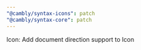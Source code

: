 ```yaml
---
"@cambly/syntax-icons": patch
"@cambly/syntax-core": patch
---
```


Icon: Add document direction support to Icon
